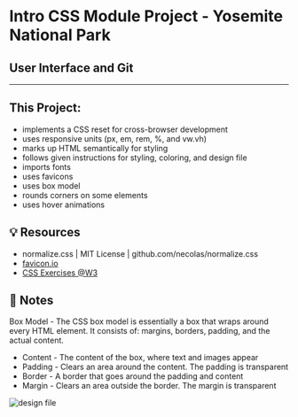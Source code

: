 # Intro CSS Module Project - Yosemite National Park

## User Interface and Git

---

## This Project:

-   implements a CSS reset for cross-browser development
-   uses responsive units (px, em, rem, %, and vw.vh)
-   marks up HTML semantically for styling
-   follows given instructions for styling, coloring, and design file
-   imports fonts
-   uses favicons
-   uses box model
-   rounds corners on some elements
-   uses hover animations

## 💡 Resources

-   normalize.css | MIT License | github.com/necolas/normalize.css
-   [favicon.io](https://favicon.io/)
-   [CSS Exercises @W3](https://www.w3schools.com/css/exercise.asp?filename=exercise_selectors1)

## 📝 Notes

Box Model - The CSS box model is essentially a box that wraps around every HTML element. It consists of: margins, borders, padding, and the actual content.

-   Content - The content of the box, where text and images appear
-   Padding - Clears an area around the content. The padding is transparent
-   Border - A border that goes around the padding and content
-   Margin - Clears an area outside the border. The margin is transparent

![design file](https://github.com/nora-exe/web-module-project-intro-css/blob/main/design/desktop.jpg?raw=true)
